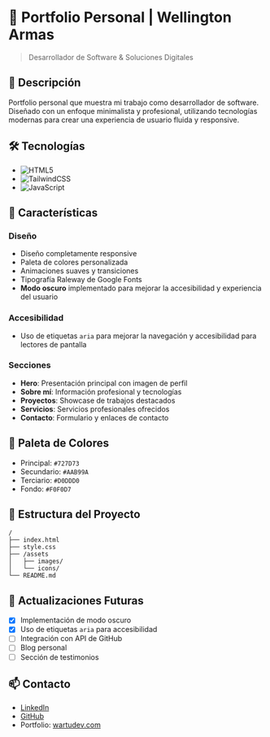 # 🚀 Portfolio Personal | Wellington Armas

> Desarrollador de Software & Soluciones Digitales

## 📌 Descripción

Portfolio personal que muestra mi trabajo como desarrollador de software. Diseñado con un enfoque minimalista y profesional, utilizando tecnologías modernas para crear una experiencia de usuario fluida y responsive.

## 🛠️ Tecnologías

- ![HTML5](https://img.shields.io/badge/HTML5-E34F26?style=flat&logo=html5&logoColor=white)
- ![TailwindCSS](https://img.shields.io/badge/Tailwind_CSS-38B2AC?style=flat&logo=tailwind-css&logoColor=white)
- ![JavaScript](https://img.shields.io/badge/JavaScript-F7DF1E?style=flat&logo=javascript&logoColor=black)

## 🎨 Características

### Diseño
- Diseño completamente responsive
- Paleta de colores personalizada
- Animaciones suaves y transiciones
- Tipografía Raleway de Google Fonts
- **Modo oscuro** implementado para mejorar la accesibilidad y experiencia del usuario

### Accesibilidad
- Uso de etiquetas `aria` para mejorar la navegación y accesibilidad para lectores de pantalla

### Secciones
- **Hero**: Presentación principal con imagen de perfil
- **Sobre mí**: Información profesional y tecnologías
- **Proyectos**: Showcase de trabajos destacados
- **Servicios**: Servicios profesionales ofrecidos
- **Contacto**: Formulario y enlaces de contacto

## 🎯 Paleta de Colores

- Principal: `#727D73`
- Secundario: `#AAB99A`
- Terciario: `#D0DDD0`
- Fondo: `#F0F0D7`

## 📁 Estructura del Proyecto

```
/
├── index.html
├── style.css
├── /assets
│   ├── images/
│   └── icons/
└── README.md
```

## 🔄 Actualizaciones Futuras

- [x] Implementación de modo oscuro
- [x] Uso de etiquetas `aria` para accesibilidad
- [ ] Integración con API de GitHub
- [ ] Blog personal
- [ ] Sección de testimonios

## 📫 Contacto

- [LinkedIn](https://www.linkedin.com/in/wartudev/)
- [GitHub](https://github.com/wartu95)
- Portfolio: [wartudev.com](https://wartu95.github.io/Portfolio-Wellington/)
